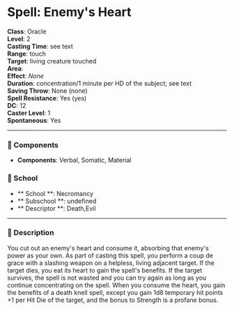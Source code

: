 
# Spell: Enemy's Heart
**Class**: Oracle  
**Level**: 2  
**Casting Time**: see text  
**Range**: touch  
**Target**: living creature touched  
**Area**:   
**Effect**: _None_  
**Duration**: concentration/1 minute per HD of the subject; see text  
**Saving Throw**: None (none)  
**Spell Resistance**: Yes (yes)  
**DC**: 12  
**Caster Level**: 1  
**Spontaneous**: Yes

---

### 🔮 Components
- **Components**: Verbal, Somatic, Material

### 🏫 School
- ** School **: Necromancy
- ** Subschool **: undefined
- ** Descriptor **: Death,Evil
---

### 📜 Description
You cut out an enemy's heart and consume it, absorbing that enemy's power as your own. As part of casting this spell, you perform a coup de grace with a slashing weapon on a helpless, living adjacent target. If the target dies, you eat its heart to gain the spell's benefits. If the target survives, the spell is not wasted and you can try again as long as you continue concentrating on the spell. When you consume the heart, you gain the benefits of a death knell spell, except you gain 1d8 temporary hit points +1 per Hit Die of the target, and the bonus to Strength is a profane bonus.
